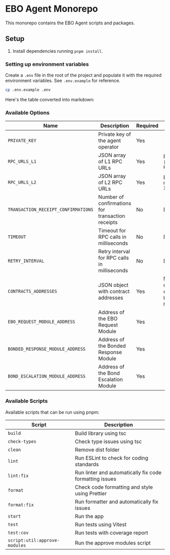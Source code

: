 # EBO Agent Monorepo

This monorepo contains the EBO Agent scripts and packages.

## Setup

1. Install dependencies running `pnpm install`.

### Setting up environment variables

Create a `.env` file in the root of the project and populate it with the required environment variables. See `.env.example` for reference.

```bash
cp .env.example .env
```

Here's the table converted into markdown:

### Available Options

| Name                                | Description                                      | Required | Notes                                                                                                                                                                           |
| ----------------------------------- | ------------------------------------------------ | -------- | ------------------------------------------------------------------------------------------------------------------------------------------------------------------------------- |
| `PRIVATE_KEY`                       | Private key of the agent operator                | Yes      |                                                                                                                                                                                 |
| `RPC_URLS_L1`                       | JSON array of L1 RPC URLs                        | Yes      | Example: `["https://mainnet.infura.io/v3/YOUR-PROJECT-ID"]`                                                                                                                     |
| `RPC_URLS_L2`                       | JSON array of L2 RPC URLs                        | Yes      | Example: `["https://arbitrum-mainnet.infura.io/v3/YOUR-PROJECT-ID"]`                                                                                                            |
| `TRANSACTION_RECEIPT_CONFIRMATIONS` | Number of confirmations for transaction receipts | No       | Defaults to `1`                                                                                                                                                                 |
| `TIMEOUT`                           | Timeout for RPC calls in milliseconds            | No       | Defaults to `30000`                                                                                                                                                             |
| `RETRY_INTERVAL`                    | Retry interval for RPC calls in milliseconds     | No       | Defaults to `1000`                                                                                                                                                              |
| `CONTRACTS_ADDRESSES`               | JSON object with contract addresses              | Yes      | Must include `l1ChainId`, `l2ChainId`, and contract addresses (e.g., `oracle`, `epochManager`, `eboRequestCreator`, `bondEscalationModule`, `horizonAccountingExtension`, etc.) |
| `EBO_REQUEST_MODULE_ADDRESS`        | Address of the EBO Request Module                | Yes      |                                                                                                                                                                                 |
| `BONDED_RESPONSE_MODULE_ADDRESS`    | Address of the Bonded Response Module            | Yes      |                                                                                                                                                                                 |
| `BOND_ESCALATION_MODULE_ADDRESS`    | Address of the Bond Escalation Module            | Yes      |                                                                                                                                                                                 |

### Available Scripts

Available scripts that can be run using pnpm:

| Script                        | Description                                             |
| ----------------------------- | ------------------------------------------------------- |
| `build`                       | Build library using tsc                                 |
| `check-types`                 | Check type issues using tsc                             |
| `clean`                       | Remove dist folder                                      |
| `lint`                        | Run ESLint to check for coding standards                |
| `lint:fix`                    | Run linter and automatically fix code formatting issues |
| `format`                      | Check code formatting and style using Prettier          |
| `format:fix`                  | Run formatter and automatically fix issues              |
| `start`                       | Run the app                                             |
| `test`                        | Run tests using Vitest                                  |
| `test:cov`                    | Run tests with coverage report                          |
| `script:util:approve-modules` | Run the approve modules script                          |
